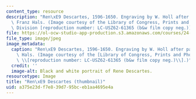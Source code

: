 ```yaml
---
content_type: resource
description: "Ren\xE9 Descartes, 1596-1650. Engraving by W. Holl after painting by\
  \ Franz Hals. (Image courtesy of the Library of Congress, Prints and Photographs\
  \ Division [reproduction number: LC-USZ62-61365 (b&w film copy neg.)].)"
file: https://ol-ocw-studio-app-production.s3.amazonaws.com/courses/24-805-topics-in-theory-of-knowledge-a-priori-knowledge-spring-2005/a375e23df7e839d795bceb1aa4695e4a_24-805s05-th.jpg
file_type: image/jpeg
image_metadata:
  caption: "Ren\xE9 Descartes, 1596-1650. Engraving by W. Holl after painting by Franz\
    \ Hals. (Image courtesy of the [Library of Congress, Prints and Photographs Division](http://www.loc.gov/rr/print/)\
    \ \\[reproduction number: LC-USZ62-61365 (b&w film copy neg.)\\].)"
  credit: ''
  image-alt: Black and white portrait of Rene Descartes.
resourcetype: Image
title: "Ren\xE9 Descartes (thumbnail)"
uid: a375e23d-f7e8-39d7-95bc-eb1aa4695e4a
---
```

